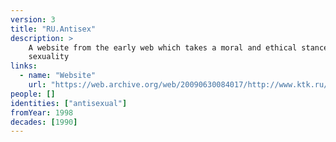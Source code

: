 ```yaml
---
version: 3
title: "RU.Antisex"
description: >
    A website from the early web which takes a moral and ethical stance against
    sexuality
links:
  - name: "Website"
    url: "https://web.archive.org/web/20090630084017/http://www.ktk.ru/~cm/go.htm"
people: []
identities: ["antisexual"]
fromYear: 1998
decades: [1990]
---
```

